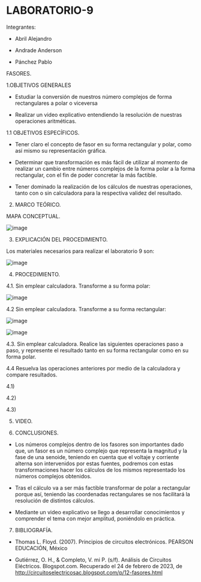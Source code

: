 # LABORATORIO-9

Integrantes:

- Abril Alejandro

- Andrade Anderson

- Pánchez Pablo

FASORES.

1.OBJETIVOS GENERALES

- Estudiar la conversión de nuestros número complejos de forma rectangulares a polar o viceversa 

- Realizar un video explicativo entendiendo la resolución de nuestras operaciones aritméticas.

1.1 OBJETIVOS ESPECÍFICOS.

- Tener claro el concepto de fasor en su forma rectangular y polar, como así mismo su representación gráfica.

- Determinar que transformación es más fácil de utilizar al momento de realizar un cambio entre números complejos de la forma polar a la forma rectangular, con el fin de poder concretar la más factible.

- Tener dominado la realización de los cálculos de nuestras operaciones, tanto con o sin calculadora para la respectiva validez del resultado.

2. MARCO TEÓRICO.

MAPA CONCEPTUAL.

![image](https://user-images.githubusercontent.com/117920423/221114439-27413e5e-8c63-4cdb-9123-73e7b2494411.png)

3. EXPLICACIÓN DEL PROCEDIMIENTO.

Los materiales necesarios para realizar el laboratorio 9 son:

![image](https://user-images.githubusercontent.com/117920423/221107601-c5a54745-50a6-4dc0-86fe-f0ec444b9fe3.png)

4. PROCEDIMIENTO.

4.1. Sin emplear calculadora. Transforme a su forma polar:

![image](https://user-images.githubusercontent.com/117920423/221115821-5f8d873b-2290-467e-88e1-776c73a3ee4d.png)

4.2 Sin emplear calculadora. Transforme a su forma rectangular:

![image](https://user-images.githubusercontent.com/117920423/221128857-ca4b3c0e-7bb6-4c8c-8a4c-f7f1dcf9ecca.png)

![image](https://user-images.githubusercontent.com/117920423/221128910-c9fbc93d-bccd-498a-b10f-eb0b39165b35.png)

4.3. Sin emplear calculadora. Realice las siguientes operaciones paso a paso, y represente el resultado tanto en su forma rectangular como en su forma polar.



4.4 Resuelva las operaciones anteriores por medio de la calculadora y compare resultados.

4.1)



4.2)



4.3)

5. VIDEO.



6. CONCLUSIONES.

- Los números complejos dentro de los fasores son importantes dado que, un fasor es un número complejo que representa la magnitud y la fase de una senoide, teniendo en cuenta que el voltaje y corriente alterna son intervenidos por estas fuentes, podremos con estas transformaciones hacer los cálculos de los mismos representado los números complejos obtenidos.

- Tras el cálculo va a ser más factible transformar de polar a rectangular porque así, teniendo las coordenadas rectangulares se nos facilitará la resolución de distintos cálculos.

- Mediante un video explicativo se llego a desarrollar conocimientos y comprender el tema con mejor amplitud, poniéndolo en práctica.

7. BIBLIOGRAFÍA.

- Thomas L. Floyd. (2007). Principios de circuitos electrónicos. PEARSON EDUCACIÓN, México

- Gutiérrez, O. H., & Completo, V. mi P. (s/f). Análisis de Circuitos Eléctricos. Blogspot.com. Recuperado el 24 de febrero de 2023, de http://circuitoselectricosac.blogspot.com/p/12-fasores.html













